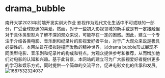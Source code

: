 # drama_bubble
南开大学2023年前端开发实训大作业
影视作为现代文化生活中不可或缺的一部分，广受全球影迷的喜爱。然而，对于一些初入影视领域的新手或是有一定接触但对于具体类型影片了解不深的观众来说，可能存在一定的困惑。因此，建立一个专注于介绍各类电影、音乐剧和纪录片的影视爱好者平台，对于广大观众来说是极具必要性的。本网站旨在模拟碰撞而发散的精神世界，以drama bubble形式展现不同类型电影、音乐剧和纪录片的构成和特点，为观众提供参考和推荐，从而增加他们对电影的认知和兴趣。基于此背景，本网站的建立可为广大影视爱好者提供更多的学习和娱乐方式，同时提供一个简单的交流平台，促进电影文化的传承和发展。
![1687532324037](https://github.com/yangkevinykw/drama_bubble/assets/104729340/2f300b42-4b0b-4cda-8c0a-587eb32e6ffc)
